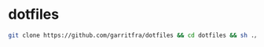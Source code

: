 # dotfiles

```sh
git clone https://github.com/garritfra/dotfiles && cd dotfiles && sh ./install.sh
```
